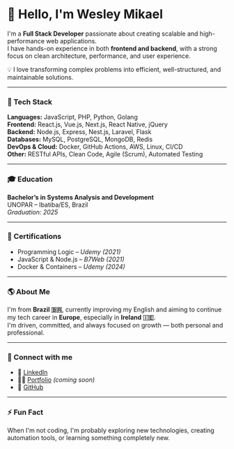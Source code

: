 # 👋 Hello, I'm Wesley Mikael

I'm a **Full Stack Developer** passionate about creating scalable and high-performance web applications.  
I have hands-on experience in both **frontend and backend**, with a strong focus on clean architecture, performance, and user experience.

💡 I love transforming complex problems into efficient, well-structured, and maintainable solutions.

---

### 🧰 Tech Stack
**Languages:** JavaScript, PHP, Python, Golang  
**Frontend:** React.js, Vue.js, Next.js, React Native, jQuery  
**Backend:** Node.js, Express, Nest.js, Laravel, Flask  
**Databases:** MySQL, PostgreSQL, MongoDB, Redis  
**DevOps & Cloud:** Docker, GitHub Actions, AWS, Linux, CI/CD  
**Other:** RESTful APIs, Clean Code, Agile (Scrum), Automated Testing

---

### 🎓 Education
**Bachelor’s in Systems Analysis and Development**  
UNOPAR – Ibatiba/ES, Brazil  
*Graduation: 2025*

---

### 📜 Certifications
- Programming Logic – *Udemy (2021)*  
- JavaScript & Node.js – *B7Web (2021)*  
- Docker & Containers – *Udemy (2024)*

---

### 🌎 About Me
I'm from **Brazil 🇧🇷**, currently improving my English and aiming to continue my tech career in **Europe**, especially in **Ireland 🇮🇪**.  
I'm driven, committed, and always focused on growth — both personal and professional.

---

### 🔗 Connect with me
- 💼 [LinkedIn](https://www.linkedin.com/in/wess-os)  
- 🧑‍💻 [Portfolio](#) *(coming soon)*  
- 📂 [GitHub](https://github.com/wess-os)

---

### ⚡ Fun Fact
When I'm not coding, I'm probably exploring new technologies, creating automation tools, or learning something completely new.
